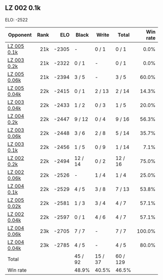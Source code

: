 ## LZ 002 0.1k ##

ELO: -2522

Opponent | Rank | ELO | Black | Write | Total | Win rate
---------|-----:|----:|-------|-------|-------|-------:
[LZ 005 0.1k](LZ%20005%200.1k.md) | 21k | -2305 | - | 0 / 1 | 0 / 1 | 0.0%
[LZ 003 0.2k](LZ%20003%200.2k.md) | 21k | -2322 | 0 / 1 | - | 0 / 1 | 0.0%
[LZ 005 0.06k](LZ%20005%200.06k.md) | 21k | -2394 | 3 / 5 | - | 3 / 5 | 60.0%
[LZ 005 0.04k](LZ%20005%200.04k.md) | 22k | -2415 | 0 / 1 | 2 / 13 | 2 / 14 | 14.3%
[LZ 003 0.04k](LZ%20003%200.04k.md) | 22k | -2433 | 1 / 2 | 0 / 3 | 1 / 5 | 20.0%
[LZ 004 0.2k](LZ%20004%200.2k.md) | 22k | -2447 | 9 / 12 | 0 / 4 | 9 / 16 | 56.3%
[LZ 003 0.06k](LZ%20003%200.06k.md) | 22k | -2448 | 3 / 6 | 2 / 8 | 5 / 14 | 35.7%
[LZ 003 0.1k](LZ%20003%200.1k.md) | 22k | -2456 | 1 / 5 | 0 / 9 | 1 / 14 | 7.1%
[LZ 002 0.2k](LZ%20002%200.2k.md) | 22k | -2494 | 12 / 14 | 0 / 2 | 12 / 16 | 75.0%
[LZ 002 0.06k](LZ%20002%200.06k.md) | 22k | -2526 | - | 1 / 4 | 1 / 4 | 25.0%
[LZ 004 0.1k](LZ%20004%200.1k.md) | 22k | -2529 | 4 / 5 | 3 / 8 | 7 / 13 | 53.8%
[LZ 005 0.02k](LZ%20005%200.02k.md) | 22k | -2581 | 1 / 3 | 3 / 4 | 4 / 7 | 57.1%
[LZ 002 0.04k](LZ%20002%200.04k.md) | 22k | -2597 | 0 / 1 | 4 / 6 | 4 / 7 | 57.1%
[LZ 004 0.06k](LZ%20004%200.06k.md) | 23k | -2705 | 7 / 7 | - | 7 / 7 | 100.0%
[LZ 004 0.04k](LZ%20004%200.04k.md) | 23k | -2785 | 4 / 5 | - | 4 / 5 | 80.0%
Total | | | 45 / 92 | 15 / 37 | 60 / 129 | 
Win rate| | | 48.9% | 40.5% | 46.5% | 
